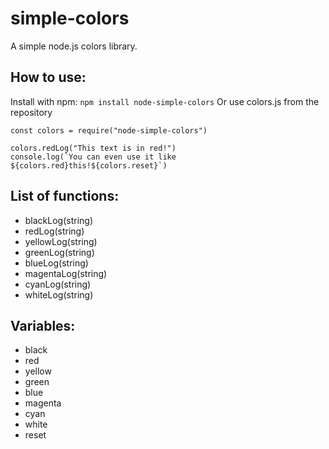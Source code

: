 # simple-colors
A simple node.js colors library.

## How to use:
Install with npm:
`npm install node-simple-colors`
Or use colors.js from the repository
```
const colors = require("node-simple-colors")

colors.redLog("This text is in red!")
console.log(`You can even use it like ${colors.red}this!${colors.reset}`)
```
## List of functions:
 - blackLog(string)
 - redLog(string)
 - yellowLog(string)
 - greenLog(string)
 - blueLog(string)
 - magentaLog(string)
 - cyanLog(string)
 - whiteLog(string)
## Variables:
 - black
 - red
 - yellow
 - green
 - blue
 - magenta
 - cyan
 - white
 - reset
